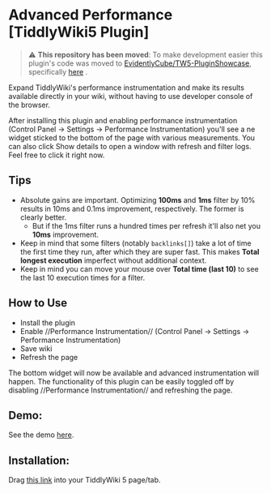 # Advanced Performance [TiddlyWiki5 Plugin]

> :warning: **This repository has been moved**: To make development easier this plugin's code was moved to [EvidentlyCube/TW5-PluginShowcase](https://github.com/EvidentlyCube/TW5-PluginShowcase/tree/main), specifically [here](https://github.com/EvidentlyCube/TW5-PluginShowcase/tree/main/plugins/EvidentlyCube/TW5-TaskList) .

Expand TiddlyWiki's performance instrumentation and make its results available directly in your wiki, without having to use developer console of the browser.

After installing this plugin and enabling performance instrumentation (Control Panel -> Settings -> Performance Instrumentation) you'll see a ne widget sticked to the bottom of the page with various measurements. You can also click Show details to open a window with refresh and filter logs. Feel free to click it right now.

## Tips

* Absolute gains are important. Optimizing **100ms** and **1ms** filter by 10% results in 10ms and 0.1ms improvement, respectively. The former is clearly better.
	* But if the 1ms filter runs a hundred times per refresh it'll also net you **10ms** improvement.
* Keep in mind that some filters (notably `backlinks[]`) take a lot of time the first time they run, after which they are super fast. This makes **Total longest execution** imperfect without additional context.
* Keep in mind you can move your mouse over **Total time (last 10)** to see the last 10 execution times for a filter.

## How to Use

* Install the plugin
* Enable //Performance Instrumentation// (Control Panel -> Settings -> Performance Instrumentation)
* Save wiki
* Refresh the page

The bottom widget will now be available and advanced instrumentation will happen. The functionality of this plugin can be easily toggled off by disabling //Performance Instrumentation// and refreshing the page.

## Demo:

See the demo [here](https://evidentlycube.github.io/TW5-PluginShowcase/#Advanced%20Performance).

## Installation:

Drag [this link](https://evidentlycube.github.io/TW5-PluginShowcase/#%24%3A%2Fplugins%2FEvidentlyCube%2FAdvancedPerformance) into your TiddlyWiki 5 page/tab.
